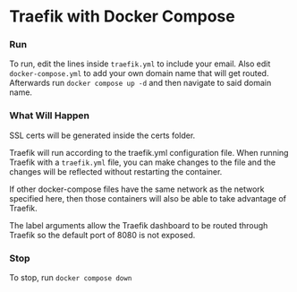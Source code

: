 # Traefik with Docker Compose

### Run

To run, edit the lines inside `traefik.yml` to include your email. Also edit `docker-compose.yml` to add your own domain name that will get routed. Afterwards run `docker compose up -d` and then navigate to said domain name.

### What Will Happen

SSL certs will be generated inside the certs folder. 

Traefik will run according to the traefik.yml configuration file. When running Traefik with a `traefik.yml` file, you can make changes to the file and the changes will be reflected without restarting the container. 

If other docker-compose files have the same network as the network specified here, then those containers will also be able to take advantage of Traefik.

The label arguments allow the Traefik dashboard to be routed through Traefik so the default port of 8080 is not exposed. 

### Stop

To stop, run `docker compose down`